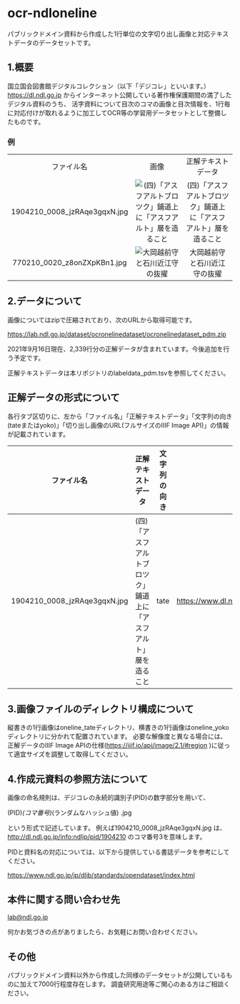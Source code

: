 # ocr-ndloneline
パブリックドメイン資料から作成した1行単位の文字切り出し画像と対応テキストデータのデータセットです。

## 1.概要
国立国会図書館デジタルコレクション（以下「デジコレ」といいます。）<https://dl.ndl.go.jp>
からインターネット公開している著作権保護期間の満了したデジタル資料のうち、
活字資料について目次のコマの画像と目次情報を、1行毎に対応付けが取れるように加工してOCR等の学習用データセットとして整備したものです。

### 例
<table ~~~ style="table-layout:fixed;width:100%;">
<tbody>
<tr>
<td align="center" ~~~ style="word-wrap:break-word;">ファイル名</td><td align="center" ~~~ style="word-wrap:break-word;">画像</td><td align="center" ~~~ style="word-wrap:break-word;">正解テキストデータ</td>
</tr>
<tr>
<td align="center" ~~~ style="word-wrap:break-word;">1904210_0008_jzRAqe3gqxN.jpg</td><td align="center" ~~~ style="word-wrap:break-word;"><img alt="(四)「アスフアルトブロツク」鋪道上に「アスフアルト」層を造ること" src="https://www.dl.ndl.go.jp/api/iiif/1904210/R0000008/pct:23.0,20.0,1.1,40.2/,256/0/default.jpg" /></td><td align="center" ~~~ style="word-wrap:break-word;">(四)「アスフアルトブロツク」鋪道上に「アスフアルト」層を造ること</td>
</tr>
<tr>
<td align="center" ~~~ style="word-wrap:break-word;">770210_0020_z8onZXpKBn1.jpg</td><td align="center" ~~~ style="word-wrap:break-word;"><img alt="大岡越前守と石川近江守の抜擢" src="https://www.dl.ndl.go.jp/api/iiif/770210/R0000020/pct:59.6,22.0,1.4,19.3/,256/0/default.jpg" /></td><td align="center" ~~~ style="word-wrap:break-word;">大岡越前守と石川近江守の抜擢</td>
</tr>
</tbody>
</table>

## 2.データについて
画像についてはzipで圧縮されており、次のURLから取得可能です。

https://lab.ndl.go.jp/dataset/ocronelinedataset/ocronelinedataset_pdm.zip

2021年9月16日現在、2,339行分の正解データが含まれています。今後追加を行う予定です。

正解テキストデータは本リポジトリのlabeldata_pdm.tsvを参照してください。

## 正解データの形式について
各行タブ区切りに、左から「ファイル名」「正解テキストデータ」「文字列の向き(tateまたはyoko)」「切り出し画像のURL(フルサイズのIIIF Image API)」の情報が記載されています。

|ファイル名| 正解テキストデータ|文字列の向き |切り出し画像のURL|
----|----|----|---- 
1904210_0008_jzRAqe3gqxN.jpg | (四)「アスフアルトブロツク」鋪道上に「アスフアルト」層を造ること | tate | https://www.dl.ndl.go.jp/api/iiif/1904210/R0000008/pct:23.0,20.0,1.1,40.2/full/0/default.jpg

## 3.画像ファイルのディレクトリ構成について
縦書きの1行画像はoneline_tateディレクトリ、横書きの1行画像はoneline_yokoディレクトリに分かれて配置されています。
必要な解像度と異なる場合には、正解データのIIIF Image APIの仕様(https://iiif.io/api/image/2.1/#region
)に従って適宜サイズを調整して取得してください。


## 4.作成元資料の参照方法について


画像の命名規則は、デジコレの永続的識別子(PID)の数字部分を用いて、

(PID)_(コマ番号)_(ランダムなハッシュ値) .jpg

という形式で記述しています。 例えば1904210_0008_jzRAqe3gqxN.jpg は、
http://dl.ndl.go.jp/info:ndljp/pid/1904210 
のコマ番号3を意味します。

PIDと資料名の対応については、以下から提供している書誌データを参考にしてください。

https://www.ndl.go.jp/jp/dlib/standards/opendataset/index.html


## 本件に関する問い合わせ先
lab@ndl.go.jp

何かお気づきの点がありましたら、お気軽にお問い合わせください。

## その他
パブリックドメイン資料以外から作成した同様のデータセットが公開しているものに加えて7000行程度存在します。
調査研究用途等ご関心のある方はご相談ください。

